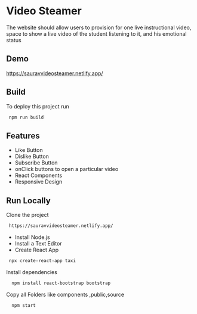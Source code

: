 
# Video Steamer 

The
website should allow users to provision for one live instructional video, space to show a live video of the student listening to it, and his emotional status 

## Demo

https://sauravvideosteamer.netlify.app/


## Build

To deploy this project run

```bash
 npm run build
```


## Features

- Like Button
- Dislike Button
- Subscribe Button
- onClick buttons to open a particular video
- React Components
- Responsive Design


## Run Locally

Clone the project

```bash
 https://sauravvideosteamer.netlify.app/
```
- Install Node.js
- Install a Text Editor
- Create React App

```bash
 npx create-react-app taxi
```

Install dependencies

```bash
  npm install react-bootstrap bootstrap
```

Copy all Folders like components ,public,source

```bash
  npm start
```


#